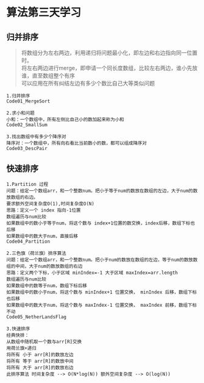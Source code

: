 # 算法第三天学习

## 归并排序
> 将数组分为左右两边，利用递归将问题最小化，即左边和右边指向同一位置时。   
将左右两边进行merge，即申请一个同长度数组，比较左右两边，谁小先放谁，直至数组整个有序   
可以应用在所有纠结左边有多少个数比自己大等类似问题   

```
1.归并排序
Code01_MergeSort

2.求小和问题
小和：一个数组中，所有左侧比自己小的数加起来称为小和
Code02_SmallSum

3.找出数组中有多少个降序对
降序对：一个数组中，所有向右看比当前数小的数，都可以组成降序对
Code03_DescPair
```

## 快速排序
> 


```
1.Partition 过程
问题：给定一个数组arr，和一个整数num。把小于等于num的数放在数组的左边，大于num的数放数组的右边。
要求额外空间复杂度O(1),时间复杂度O(N)
思路：定义一个 index 指向-1位置
数组遍历与num比较
如果数组中的数小于等于num，将这个数与 index+1位置的数交换，index后移，数组下标也后移
如果数组中的数大于num，直接后移
Code04_Partition

2.三色旗（荷兰旗）排序算法
问题：给定一个数组arr，和一个整数num。把小于num的数放在数组的左边，等于num的数放数组的中间，大于num的数放数组的右边
思路：定义两个下标，小于区域 minIndex=-1 大于区域 maxIndex=arr.length
数组遍历与num比较
如果数组中的数等于num，数组下标后移
如果数组中的数小于num，将这个数与 minIndex+1 位置交换， minIndex 后移，数组下标也后移
如果数组中的数大于num，将这个数与 maxIndex-1 位置交换， maxIndex 前移，数组下标不动
Code05_NetherLandsFlag

3.快速排序
经典快排：
从数组中随机取一个数与arr[R]交换
用荷兰旗+递归 
将所有 小于 arr[R]的数放左边
将所有 等于 arr[R]的数放中间
将所有 大于 arr[R]的数放右边
此排序算法 时间复杂度 --> O(N*log(N)) 额外空间复杂度 --> O(log(N))
```
